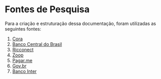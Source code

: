 # Fontes de Pesquisa
Para a criação e estruturação dessa documentação, foram utilizadas as seguintes fontes: 

1. [Cora](https://www.cora.com.br/blog/diferencas-pix/)
2. [Banco Central do Brasil](https://www.bcb.gov.br/estabilidadefinanceira/pix)
3. [Ricconect](https://riconnect.rico.com.vc/blog/pix/?campaignid=316171546&adgroupid=55392294370&feeditemid=&targetid=dsa-19959388920&loc_interest_ms=&loc_physical_ms=9100559&matchtype=&network=g&device=c&devicemodel=&ifmobile=&ifmobile=0&ifsearch=1&ifsearch=&ifcontent=0&ifcontent=&creative=340508776292&keyword=&placement=&target=&utm_source=google&utm_medium=cpc&utm_term=&utm_campaign=GGLE_PESQ_DSA&hsa_tgt=dsa-19959388920&hsa_net=adwords&hsa_kw=&hsa_grp=55392294370&hsa_acc=7134496929&hsa_ver=3&hsa_ad=340508776292&hsa_cam=316171546&hsa_mt=&hsa_src=g&gclid=Cj0KCQjwy9-kBhCHARIsAHpBjHh-Sj5gjZ-L2kv3EhrmiTJqqFCAZatbdKsLIFLm4cURHke-yGpLsckaAkKGEALw_wcB)
4. [Zoop](https://docs.zoop.co/v2-banking/docs/pix)
5. [Pagar.me](https://pagar.me/blog/pix-e-seguro/?utm_source=google&utm_medium=cpc&utm_campaign=Performance_Max&origin=&media=google&type=pago&campaign=14465604185&ad_group=&ad=&theme=&gclid=Cj0KCQjwy9-kBhCHARIsAHpBjHinEzl0xu8idsDxElIOgqEfYzkoNSZjFpI16ARkYxspk5w1E5ZF59gaAvOCEALw_wcB)
6. [Gov.br](https://www.gov.br/mds/pt-br/acesso-a-informacao/lgpd)
7. [Banco Inter](https://blog.bancointer.com.br/chave-aleatoria-pix)